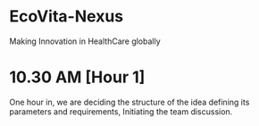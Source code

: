 # EcoVita-Nexus
Making Innovation in HealthCare globally

# 10.30 AM [Hour 1]
One hour in, we are deciding the structure of the idea defining its parameters and requirements, Initiating the team discussion.
